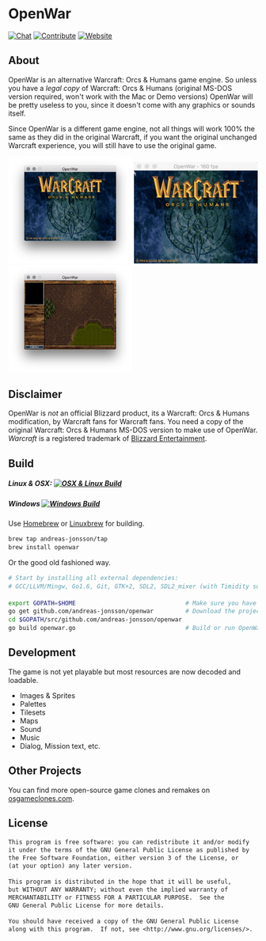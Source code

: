 # OpenWar

[![Chat](https://badges.gitter.im/andreas-jonsson/openwar.svg)](https://gitter.im/andreas-jonsson/openwar?utm_source=badge&utm_medium=badge&utm_campaign=pr-badge&utm_content=badge)
[![Contribute](https://img.shields.io/badge/contribute-FreedomSponsors-blue.svg)](https://freedomsponsors.org/project/341)
[![Website](https://img.shields.io/badge/project-website-red.svg)](http://www.openwar.io)

## About

OpenWar is an alternative Warcraft: Orcs & Humans game engine. So unless you have a *legal copy* of Warcraft: Orcs & Humans (original MS-DOS version required, won't work with the Mac or Demo versions) OpenWar will be pretty useless to you, since it doesn't come with any graphics or sounds itself.

Since OpenWar is a different game engine, not all things will work 100% the same as they did in the original Warcraft, if you want the original unchanged Warcraft experience, you will still have to use the original game.

<img src="https://raw.githubusercontent.com/andreas-jonsson/openwar/master/doc/screenshot1.png" width="250">
<img src="https://raw.githubusercontent.com/andreas-jonsson/openwar/master/doc/screenshot3.gif" width="250">
<img src="https://raw.githubusercontent.com/andreas-jonsson/openwar/master/doc/screenshot2.png" width="250">

## Disclaimer

OpenWar is *not* an official Blizzard product, its a Warcraft: Orcs & Humans modification, by Warcraft fans for Warcraft fans. You need a copy of the original Warcraft: Orcs & Humans MS-DOS version to make use of OpenWar. *Warcraft* is a registered trademark of [Blizzard Entertainment](https://www.blizzard.com).

## Build

##### Linux & OSX: [![OSX & Linux Build](https://travis-ci.org/andreas-jonsson/openwar.svg?branch=master)](https://travis-ci.org/andreas-jonsson/openwar)

##### Windows [![Windows Build](https://ci.appveyor.com/api/projects/status/erhgfi08p3amtaec?svg=true)](https://ci.appveyor.com/project/andreas-t-jonsson/openwar)

Use [Homebrew](http://brew.sh) or [Linuxbrew](http://linuxbrew.sh) for building.

```bash
brew tap andreas-jonsson/tap
brew install openwar
```

Or the good old fashioned way.

```bash
# Start by installing all external dependencies:
# GCC/LLVM/Mingw, Go1.6, Git, GTK+2, SDL2, SDL2_mixer (with Timidity support).

export GOPATH=$HOME                               # Make sure you have a GOPATH set to your Go workspace.
go get github.com/andreas-jonsson/openwar         # Download the project using Go.
cd $GOPATH/src/github.com/andreas-jonsson/openwar
go build openwar.go                               # Build or run OpenWar.
```

## Development

The game is not yet playable but most resources are now decoded and loadable.

* Images & Sprites
* Palettes
* Tilesets
* Maps
* Sound
* Music
* Dialog, Mission text, etc.

## Other Projects

You can find more open-source game clones and remakes on [osgameclones.com](http://osgameclones.com/).

## License
```
This program is free software: you can redistribute it and/or modify
it under the terms of the GNU General Public License as published by
the Free Software Foundation, either version 3 of the License, or
(at your option) any later version.

This program is distributed in the hope that it will be useful,
but WITHOUT ANY WARRANTY; without even the implied warranty of
MERCHANTABILITY or FITNESS FOR A PARTICULAR PURPOSE.  See the
GNU General Public License for more details.

You should have received a copy of the GNU General Public License
along with this program.  If not, see <http://www.gnu.org/licenses/>.
```
